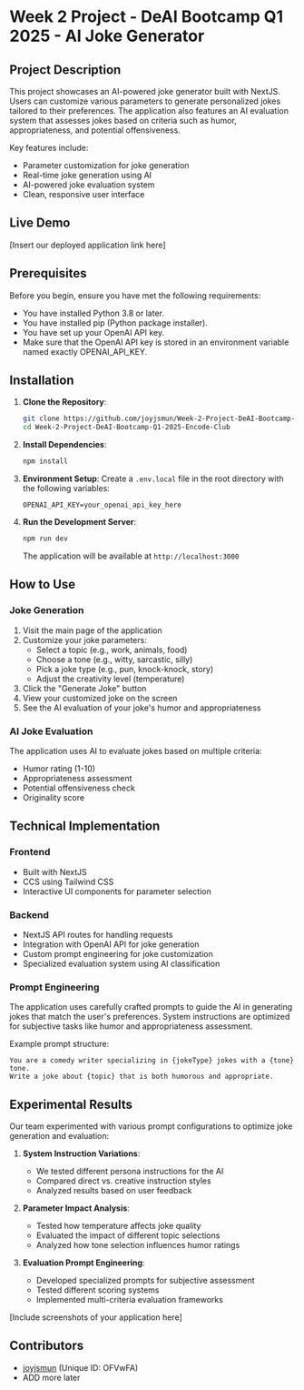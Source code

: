 # Week 2 Project - DeAI Bootcamp Q1 2025 - AI Joke Generator

## Project Description
This project showcases an AI-powered joke generator built with NextJS. Users can customize various parameters to generate personalized jokes tailored to their preferences. The application also features an AI evaluation system that assesses jokes based on criteria such as humor, appropriateness, and potential offensiveness.

Key features include:
- Parameter customization for joke generation
- Real-time joke generation using AI
- AI-powered joke evaluation system
- Clean, responsive user interface

## Live Demo
[Insert our deployed application link here]

## Prerequisites
Before you begin, ensure you have met the following requirements:

- You have installed Python 3.8 or later.
- You have installed pip (Python package installer).
- You have set up your OpenAI API key.
- Make sure that the OpenAI API key is stored in an environment variable named exactly OPENAI_API_KEY.


## Installation

1. **Clone the Repository**:
    ```sh
    git clone https://github.com/joyjsmun/Week-2-Project-DeAI-Bootcamp-Q1-2025-Encode-Club.git
    cd Week-2-Project-DeAI-Bootcamp-Q1-2025-Encode-Club
    ```

2. **Install Dependencies**:
    ```sh
    npm install
    ```

3. **Environment Setup**:
    Create a `.env.local` file in the root directory with the following variables:
    ```
    OPENAI_API_KEY=your_openai_api_key_here
    ```

4. **Run the Development Server**:
    ```sh
    npm run dev
    ```
    The application will be available at `http://localhost:3000`

## How to Use

### Joke Generation
1. Visit the main page of the application
2. Customize your joke parameters:
   - Select a topic (e.g., work, animals, food)
   - Choose a tone (e.g., witty, sarcastic, silly)
   - Pick a joke type (e.g., pun, knock-knock, story)
   - Adjust the creativity level (temperature)
3. Click the "Generate Joke" button
4. View your customized joke on the screen
5. See the AI evaluation of your joke's humor and appropriateness

### AI Joke Evaluation
The application uses AI to evaluate jokes based on multiple criteria:
- Humor rating (1-10)
- Appropriateness assessment
- Potential offensiveness check
- Originality score

## Technical Implementation

### Frontend
- Built with NextJS
- CCS using Tailwind CSS
- Interactive UI components for parameter selection

### Backend
- NextJS API routes for handling requests
- Integration with OpenAI API for joke generation
- Custom prompt engineering for joke customization
- Specialized evaluation system using AI classification

### Prompt Engineering
The application uses carefully crafted prompts to guide the AI in generating jokes that match the user's preferences. System instructions are optimized for subjective tasks like humor and appropriateness assessment.

Example prompt structure:
```
You are a comedy writer specializing in {jokeType} jokes with a {tone} tone.
Write a joke about {topic} that is both humorous and appropriate.
```


## Experimental Results

Our team experimented with various prompt configurations to optimize joke generation and evaluation:

1. **System Instruction Variations**:
   - We tested different persona instructions for the AI
   - Compared direct vs. creative instruction styles
   - Analyzed results based on user feedback

2. **Parameter Impact Analysis**:
   - Tested how temperature affects joke quality
   - Evaluated the impact of different topic selections
   - Analyzed how tone selection influences humor ratings

3. **Evaluation Prompt Engineering**:
   - Developed specialized prompts for subjective assessment
   - Tested different scoring systems
   - Implemented multi-criteria evaluation frameworks

[Include screenshots of your application here]

## Contributors
- [joyjsmun](https://github.com/joyjsmun) (Unique ID: OFVwFA)
- ADD more later
